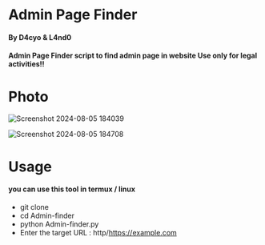 # Admin Page Finder
#### By D4cyo & L4nd0
#### Admin Page Finder script to find admin page in website Use only for legal activities!!


# Photo

![Screenshot 2024-08-05 184039](https://github.com/user-attachments/assets/9bff2a54-0eba-47af-b298-1deb5a336657)

![Screenshot 2024-08-05 184708](https://github.com/user-attachments/assets/1832ffcc-9d21-4967-9817-c8eeaa8f9c75)

# Usage 
#### you can use this tool in termux / linux

- git clone 
- cd Admin-finder
- python Admin-finder.py 
- Enter the target URL : http/https://example.com
